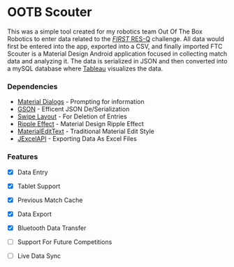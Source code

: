 # OOTB Scouter

This was a simple tool created for my robotics team Out Of The Box Robotics to enter data related to the [*FIRST* RES-Q](https://en.wikipedia.org/wiki/FIRST_RES-Q) challenge. All data would first be entered into the app, exported into a CSV, and finally imported FTC Scouter is a Material Design Android application focused in collecting match data and analyzing it. The data is serialized in JSON and then converted into a mySQL database where [Tableau](http://www.tableau.com/) visualizes the data.

### Dependencies

* [Material Dialogs](https://github.com/afollestad/material-dialogs) - Prompting for information
* [GSON](https://github.com/google/gson) - Efficent JSON De/Serialization
* [Swipe Layout](https://github.com/daimajia/AndroidSwipeLayout) - For Deletion of Entries
* [Ripple Effect](https://github.com/traex/RippleEffect) - Material Design Ripple Effect
* [MaterialEditText](https://github.com/rengwuxian/MaterialEditText) - Traditional Material Edit Style 
* [JExcelAPI](http://jexcelapi.sourceforge.net/) - Exporting Data As Excel Files

### Features

- [x] Data Entry 
- [x] Tablet Support
- [x] Previous Match Cache 
- [x] Data Export
- [x] Bluetooth Data Transfer
- [ ] Support For Future Competitions
- [ ] Live Data Sync

